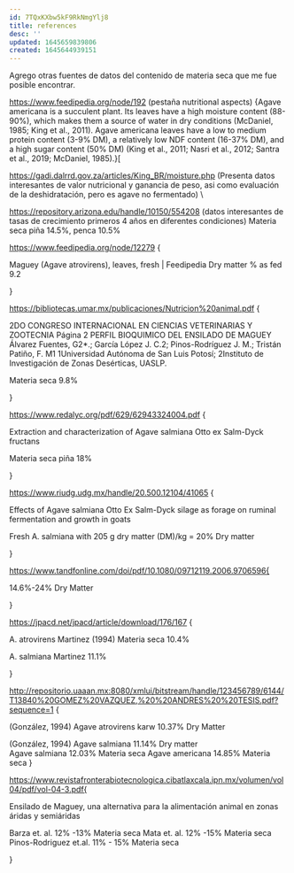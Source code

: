 ```yaml
---
id: 7TQxKXbw5kF9RkNmgYlj8
title: references
desc: ''
updated: 1645659839806
created: 1645644939151
---
```

Agrego otras fuentes de datos del contenido de materia seca que me fue posible encontrar.
 

https://www.feedipedia.org/node/192 (pestaña nutritional aspects) {Agave americana is a succulent plant. Its leaves have a high moisture content (88-90%), which makes them a source of water in dry conditions (McDaniel, 1985; King et al., 2011). Agave americana leaves have a low to medium protein content (3-9% DM), a relatively low NDF content (16-37% DM), and a high sugar content (50% DM) (King et al., 2011; Nasri et al., 2012; Santra et al., 2019; McDaniel, 1985).}[ 

https://gadi.dalrrd.gov.za/articles/King_BR/moisture.php    (Presenta datos interesantes de valor nutricional y ganancia de peso, asi como evaluación de la deshidratación, pero es agave no fermentado)
\

https://repository.arizona.edu/handle/10150/554208 (datos interesantes de tasas de crecimiento primeros 4 años en diferentes condiciones) Materia seca piña 14.5%, penca 10.5% 


 

https://www.feedipedia.org/node/12279 { 

Maguey (Agave atrovirens), leaves, fresh | Feedipedia
Dry matter % as fed 9.2

}
 

https://bibliotecas.umar.mx/publicaciones/Nutricion%20animal.pdf {


2DO CONGRESO INTERNACIONAL EN CIENCIAS VETERINARIAS Y ZOOTECNIA Página 2 PERFIL BIOQUIMICO DEL ENSILADO DE MAGUEY Álvarez Fuentes, G2*.; García López J. C.2; Pinos-Rodríguez J. M.; Tristán Patiño, F. M1 1Universidad Autónoma de San Luis Potosí; 2Instituto de Investigación de Zonas Desérticas, UASLP.

 Materia seca 9.8% 

} 

https://www.redalyc.org/pdf/629/62943324004.pdf {

Extraction and characterization of Agave salmiana Otto ex Salm-Dyck fructans

Materia seca piña 18% 

}
 

https://www.riudg.udg.mx/handle/20.500.12104/41065 {

Effects of Agave salmiana Otto Ex Salm-Dyck silage as forage on ruminal fermentation and growth in goats

Fresh A. salmiana with 205 g dry matter (DM)/kg = 20% Dry matter

}
 

https://www.tandfonline.com/doi/pdf/10.1080/09712119.2006.9706596{

 14.6%-24% Dry Matter

}

https://jpacd.net/jpacd/article/download/176/167  {

A. atrovirens  Martinez (1994)  Materia seca 10.4%

A. salmiana Martinez  11.1%

 
}


http://repositorio.uaaan.mx:8080/xmlui/bitstream/handle/123456789/6144/T13840%20GOMEZ%20VAZQUEZ,%20%20ANDRES%20%20TESIS.pdf?sequence=1 {

 (González, 1994) Agave atrovirens karw 10.37% Dry Matter

(González, 1994) Agave salmiana 11.14% Dry matter  
Agave salmiana 12.03% Materia seca
Agave americana 14.85% Materia seca
}

https://www.revistafronterabiotecnologica.cibatlaxcala.ipn.mx/volumen/vol04/pdf/vol-04-3.pdf{

Ensilado de Maguey, una alternativa para la alimentación animal en zonas áridas y semiáridas

Barza et. al. 12% -13% Materia seca
Mata et. al. 12% -15% Materia seca
Pinos-Rodriguez et.al. 11% - 15% Materia seca
    
}